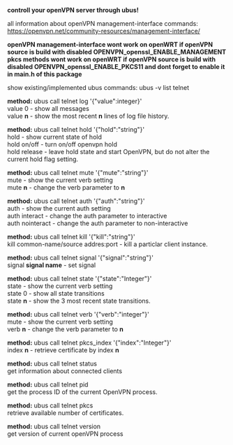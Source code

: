 **controll your openVPN server through ubus!**

all information about openVPN management-interface commands: https://openvpn.net/community-resources/management-interface/

**openVPN management-interface wont work on openWRT if openVPN source is build with disabled OPENVPN_openssl_ENABLE_MANAGEMENT** <br>
**pkcs methods wont work on openWRT if openVPN source is build with disabled OPENVPN_openssl_ENABLE_PKCS11 and dont forget to enable it in main.h of this package**


show existing/implemented ubus commands: ubus -v list telnet

**method:** ubus call telnet log '{"value":integer}' <br>
      value 0 - show all messages <br>
      value **n** - show the most recent **n** lines of log file history.
      
**method:** ubus call telnet hold '{"hold":"string"}' <br>
      hold - show current state of hold <br>
      hold on/off - turn on/off openvpn hold <br>
      hold release - leave hold state and start OpenVPN, but do not alter the current hold flag setting. <br>
      
**method:** ubus call telnet mute '{"mute":"string"}' <br>
      mute - show the current verb setting <br> 
      mute **n** -  change the verb parameter to **n** <br>
      
**method:** ubus call telnet auth '{"auth":"string"}' <br>
      auth - show the current auth setting <br> 
      auth interact -  change the auth parameter to interactive <br>
      auth nointeract -  change the auth parameter to non-interactive <br>
      
**method:** ubus call telnet kill '{"kill":"string"}' <br>
      kill common-name/source addres:port - kill a particlar client instance. <br> 
      
**method:** ubus call telnet signal '{"signal":"string"}' <br>
      signal **signal name** - set signal <br> 

**method:** ubus call telnet state '{"state":"Integer"}' <br>
      state - show the current verb setting <br> 
      state 0 - show all state transitions <br>
      state **n** - show the 3 most recent state transitions. <br>
      
**method:** ubus call telnet verb '{"verb":"integer"}' <br>
      mute - show the current verb setting <br> 
      verb **n** -  change the verb parameter to **n** <br>
      
**method:** ubus call telnet pkcs_index '{"index":"Integer"}' <br>
      index **n** - retrieve certificate by index **n** <br>
      
**method:** ubus call telnet status <br>
      get information about connected clients <br>
      
**method:** ubus call telnet pid <br>
      get the process ID of the current OpenVPN process. <br>
      
**method:** ubus call telnet pkcs <br>
      retrieve available number of certificates. <br>
      
**method:** ubus call telnet version <br>
      get version of current openVPN process <br>
